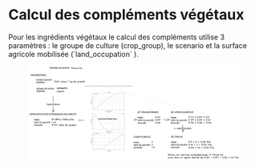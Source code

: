 # Calcul des compléments végétaux

Pour les ingrédients végétaux le calcul des compléments utilise 3 paramètres : le groupe de culture (crop\_group), le scenario et la surface agricole mobilisée (\`land\_occupation\` ).



<figure><img src="../../.gitbook/assets/image (90).png" alt=""><figcaption></figcaption></figure>
